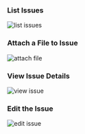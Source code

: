 ### List Issues
![list issues](https://cdn.rawgit.com/yogthos/memory-hole/master/screenshots/issue-list.png)

### Attach a File to Issue
![attach file](https://cdn.rawgit.com/yogthos/memory-hole/master/screenshots/attach-file.png)

### View Issue Details
![view issue](https://cdn.rawgit.com/yogthos/memory-hole/master/screenshots/view-issue.png)

### Edit the Issue
![edit issue](https://cdn.rawgit.com/yogthos/memory-hole/master/screenshots/edit-issue.png)
